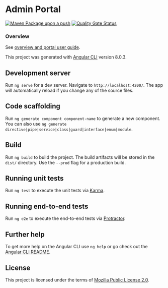 # Admin Portal
[![Maven Package upon a push](https://github.com/mosip/keymanager/actions/workflows/push_trigger.yml/badge.svg?branch=release-1.2.0.1)](https://github.com/mosip/admin-ui/actions/workflows/push_trigger.yml)
[![Quality Gate Status](https://sonarcloud.io/api/project_badges/measure?branch=release-1.2.0.1&project=mosip_admin-ui&metric=alert_status)](https://sonarcloud.io/dashboard?branch=release-1.2.0.1&id=mosip_admin-ui)

### Overview
See [overview and portal user guide](https://docs.mosip.io/1.2.0/modules/administration/admin-portal-user-guide).

This project was generated with [Angular CLI](https://github.com/angular/angular-cli) version 8.0.3.

## Development server

Run `ng serve` for a dev server. Navigate to `http://localhost:4200/`. The app will automatically reload if you change any of the source files.

## Code scaffolding

Run `ng generate component component-name` to generate a new component. You can also use `ng generate directive|pipe|service|class|guard|interface|enum|module`.

## Build

Run `ng build` to build the project. The build artifacts will be stored in the `dist/` directory. Use the `--prod` flag for a production build.

## Running unit tests

Run `ng test` to execute the unit tests via [Karma](https://karma-runner.github.io).

## Running end-to-end tests

Run `ng e2e` to execute the end-to-end tests via [Protractor](http://www.protractortest.org/).

## Further help

To get more help on the Angular CLI use `ng help` or go check out the [Angular CLI README](https://github.com/angular/angular-cli/blob/master/README.md).

## License
This project is licensed under the terms of [Mozilla Public License 2.0](../LICENSE).

